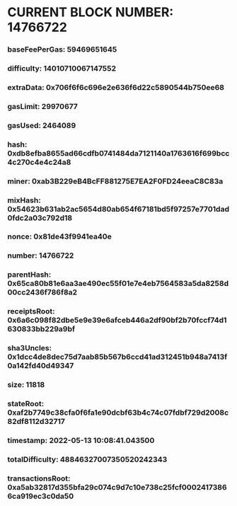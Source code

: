 # CURRENT BLOCK NUMBER: 14766722

### baseFeePerGas: 59469651645
### difficulty: 14010710067147552
### extraData: 0x706f6f6c696e2e636f6d22c5890544b750ee68
### gasLimit: 29970677
### gasUsed: 2464089
### hash: 0xdb8efba8655ad66cdfb0741484da7121140a1763616f699bcc4c270c4e4c24a8
### miner: 0xab3B229eB4BcFF881275E7EA2F0FD24eeaC8C83a
### mixHash: 0x54623b631ab2ac5654d80ab654f67181bd5f97257e7701dad0fdc2a03c792d18
### nonce: 0x81de43f9941ea40e
### number: 14766722
### parentHash: 0x65ca80b81e6aa3ae490ec55f01e7e4eb7564583a5da8258d00cc2436f786f8a2
### receiptsRoot: 0x6a6c098f82dbe5e9e39e6afceb446a2df90bf2b70fccf74d1630833bb229a9bf
### sha3Uncles: 0x1dcc4de8dec75d7aab85b567b6ccd41ad312451b948a7413f0a142fd40d49347
### size: 11818
### stateRoot: 0xaf2b7749c38cfa0f6fa1e90dcbf63b4c74c07fdbf729d2008c82df8112d32717
### timestamp: 2022-05-13 10:08:41.043500
### totalDifficulty: 48846327007350520242343
### transactionsRoot: 0xa5ab32817d355bfa29c074c9d7c10e738c25fcf00024173866ca919ec3c0da50
